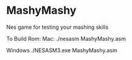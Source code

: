 # MashyMashy
Nes game for testing your mashing skills

To Build Rom:
Mac:
./nesasm MashyMashy.asm

Windows
./NESASM3.exe MashyMashy.asm
